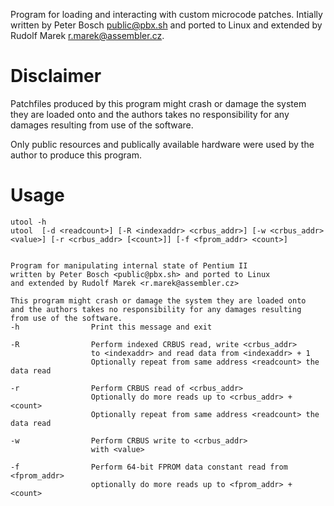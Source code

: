 Program for loading and interacting with custom microcode patches.
Intially written by Peter Bosch <public@pbx.sh> and ported to Linux
and extended by Rudolf Marek <r.marek@assembler.cz>.

# Disclaimer
Patchfiles produced by this program might crash or damage the system they are
loaded onto and the authors takes no responsibility for any damages resulting
from use of the software.

Only public resources and publically available hardware were used by the author
to produce this program.

# Usage

    utool -h
    utool  [-d <readcount>] [-R <indexaddr> <crbus_addr>] [-w <crbus_addr> <value>] [-r <crbus_addr> [<count>]] [-f <fprom_addr> <count>] 

    
    Program for manipulating internal state of Pentium II
    written by Peter Bosch <public@pbx.sh> and ported to Linux
    and extended by Rudolf Marek <r.marek@assembler.cz>

    This program might crash or damage the system they are loaded onto
    and the authors takes no responsibility for any damages resulting  
    from use of the software.
	-h                Print this message and exit
	
	-R                Perform indexed CRBUS read, write <crbus_addr>
	                  to <indexaddr> and read data from <indexaddr> + 1
	                  Optionally repeat from same address <readcount> the data read
	
	-r                Perform CRBUS read of <crbus_addr>
	                  Optionally do more reads up to <crbus_addr> + <count>
	                  Optionally repeat from same address <readcount> the data read
	
	-w                Perform CRBUS write to <crbus_addr>
	                  with <value>
	
	-f                Perform 64-bit FPROM data constant read from <fprom_addr>
	                  optionally do more reads up to <fprom_addr> + <count>
